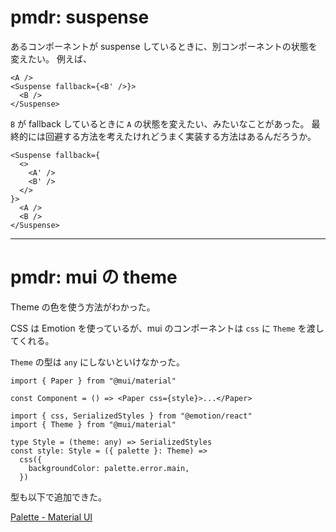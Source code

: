 # pmdr: suspense

あるコンポーネントが suspense しているときに、別コンポーネントの状態を変えたい。
例えば、

```tsx
<A />
<Suspense fallback={<B' />}>
  <B />
</Suspense>
```

`B` が fallback しているときに `A` の状態を変えたい、みたいなことがあった。
最終的には回避する方法を考えたけれどうまく実装する方法はあるんだろうか。

```tsx
<Suspense fallback={
  <>
    <A' />
    <B' />
  </>
}>
  <A />
  <B />
</Suspense>
```

---

# pmdr: mui の theme

Theme の色を使う方法がわかった。

CSS は Emotion を使っているが、mui のコンポーネントは `css` に `Theme` を渡してくれる。

`Theme` の型は `any` にしないといけなかった。

```tsx
import { Paper } from "@mui/material"

const Component = () => <Paper css={style}>...</Paper>
```

```tsx
import { css, SerializedStyles } from "@emotion/react"
import { Theme } from "@mui/material"

type Style = (theme: any) => SerializedStyles
const style: Style = ({ palette }: Theme) =>
  css({
    backgroundColor: palette.error.main,
  })
```

型も以下で追加できた。

[Palette \- Material UI](https://mui.com/material-ui/customization/palette/#adding-new-colors)

